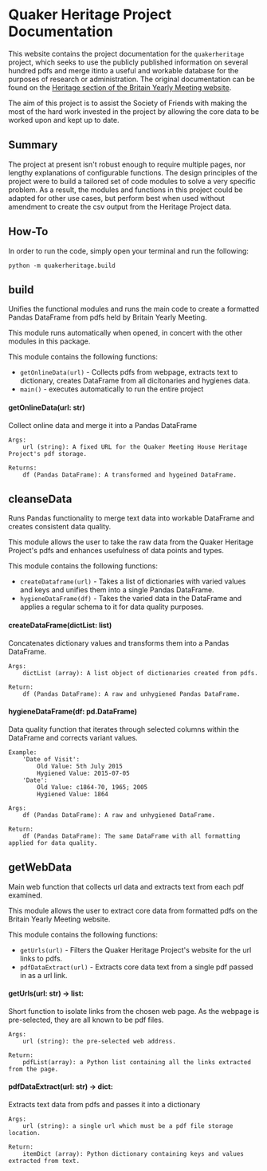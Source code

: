 # Quaker Heritage Project Documentation

This website contains the project documentation for the `quakerheritage` project, which seeks to use the publicly published information on several hundred pdfs and merge itinto a useful and workable database for the purposes of research or administration. The original documentation can be found on the [Heritage section of the Britain Yearly Meeting website](https://heritage.quaker.org.uk). 

The aim of this project is to assist the Society of Friends with making the most of the hard work invested in the project by allowing the core data to be worked upon and kept up to date.

## Summary

The project at present isn't robust enough to require multiple pages, nor lengthy explanations of configurable functions. The design principles of the project were to build a tailored set of code modules to solve a very specific problem. As a result, the modules and functions in this project could be adapted for other use cases, but perform best when used without amendment to create the csv output from the Heritage Project data. 

## How-To

In order to run the code, simply open your terminal and run the following:

    python -m quakerheritage.build

## build
Unifies the functional modules and runs the main code to create a formatted Pandas DataFrame from pdfs held by Britain Yearly Meeting.

This module runs automatically when opened, in concert with the other modules in this package. 

This module contains the following functions:

- `getOnlineData(url)` - Collects pdfs from webpage, extracts text to dictionary, creates DataFrame from all dicitonaries and hygienes data.
- `main()` - executes automatically to run the entire project

#### getOnlineData(url: str)
Collect online data and merge it into a Pandas DataFrame
    
    Args:
        url (string): A fixed URL for the Quaker Meeting House Heritage Project's pdf storage.
        
    Returns:
        df (Pandas DataFrame): A transformed and hygeined DataFrame.
        
## cleanseData
Runs Pandas functionality to merge text data into workable DataFrame and creates consistent data quality.

This module allows the user to take the raw data from the Quaker Heritage Project's pdfs and enhances usefulness of data points and types.

This module contains the following functions:

- `createDataframe(url)` - Takes a list of dictionaries with varied values and keys and unifies them into a single Pandas DataFrame.
- `hygieneDataFrame(df)` - Takes the varied data in the DataFrame and applies a regular schema to it for data quality purposes.

#### createDataFrame(dictList: list)
Concatenates dictionary values and transforms them into a Pandas DataFrame.

    Args:
        dictList (array): A list object of dictionaries created from pdfs.

    Return:
        df (Pandas DataFrame): A raw and unhygiened Pandas DataFrame.

#### hygieneDataFrame(df: pd.DataFrame)
Data quality function that iterates through selected columns within the DataFrame and corrects variant values.

    Example:
        'Date of Visit': 
            Old Value: 5th July 2015
            Hygiened Value: 2015-07-05
        'Date':
            Old Value: c1864-70, 1965; 2005
            Hygiened Value: 1864

    Args:
        df (Pandas DataFrame): A raw and unhygiened DataFrame.

    Return:
        df (Pandas DataFrame): The same DataFrame with all formatting applied for data quality.
        
## getWebData
Main web function that collects url data and extracts text from each pdf examined.

This module allows the user to extract core data from formatted pdfs on the Britain Yearly Meeting website.

This module contains the following functions:

- `getUrls(url)` - Filters the Quaker Heritage Project's website for the url links to pdfs.
- `pdfDataExtract(url)` - Extracts core data text from a single pdf passed in as a url link.

#### getUrls(url: str) -> list:
Short function to isolate links from the chosen web page. As the webpage is pre-selected, they are all known to be pdf files.

    Args:
        url (string): the pre-selected web address.

    Return:
        pdfList(array): a Python list containing all the links extracted from the page. 
        
#### pdfDataExtract(url: str) -> dict:
Extracts text data from pdfs and passes it into a dictionary

    Args:
        url (string): a single url which must be a pdf file storage location.

    Return:
        itemDict (array): Python dictionary containing keys and values extracted from text.
